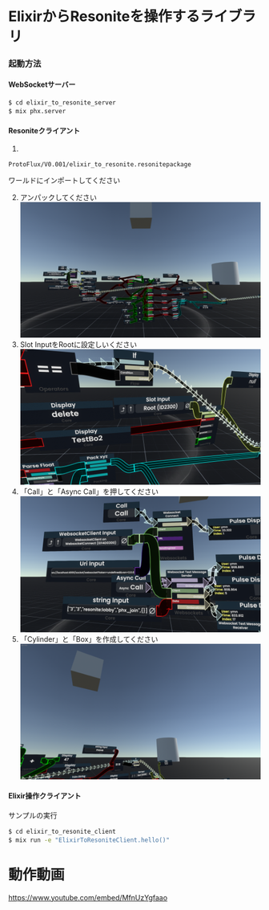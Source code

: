 # ElixirからResoniteを操作するライブラリ

### 起動方法

#### WebSocketサーバー

```sh
$ cd elixir_to_resonite_server
$ mix phx.server
```

#### Resoniteクライアント

1)
```
ProtoFlux/V0.001/elixir_to_resonite.resonitepackage
```
ワールドにインポートしてください

2) アンパックしてください
![elixir_to_resonite](ProtoFlux/V0.001/v0001.png)
3) Slot InputをRootに設定しいください
![elixir_to_resonite](ProtoFlux/V0.001/v0001_4.png)
4) 「Call」と「Async Call」を押してください
![elixir_to_resonite](ProtoFlux/V0.001/v0001_2.png)
5) 「Cylinder」と「Box」を作成してください
![elixir_to_resonite](ProtoFlux/V0.001/v0001_3.png)

#### Elixir操作クライアント
サンプルの実行

```sh
$ cd elixir_to_resonite_client
$ mix run -e "ElixirToResoniteClient.hello()"
```

# 動作動画
https://www.youtube.com/embed/MfnUzYgfaao